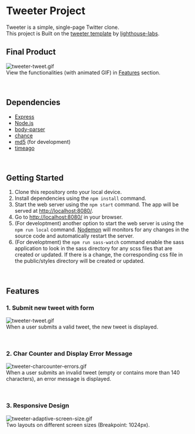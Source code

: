 # Tweeter Project

Tweeter is a simple, single-page Twitter clone.  
This project is Built on the [tweeter template](https://github.com/lighthouse-labs/tweeter) by [lighthouse-labs](https://github.com/lighthouse-labs).

## Final Product

![tweeter-tweet.gif](https://imgur.com/GJI9fS3)  
View the functionalities (with animated GIF) in [Features](#features) section.

&nbsp;

## Dependencies

- [Express](https://expressjs.com/)
- [Node.js](https://nodejs.org/en/)
- [body-parser](https://github.com/expressjs/body-parser)
- [chance](https://chancejs.com/)
- [md5](https://www.npmjs.com/package/md5) (for development)
- [timeago](https://www.npmjs.com/package/timeago.js/v/4.0.0-beta.3)

&nbsp;

## Getting Started

1. Clone this repository onto your local device.
2. Install dependencies using the `npm install` command.
3. Start the web server using the `npm start` command. The app will be served at <http://localhost:8080/>.
4. Go to <http://localhost:8080/> in your browser.
5. (For developtment) another option to start the web server is using the `npm run local` command. [Nodemon](https://github.com/remy/nodemon) will monitors for any changes in the source code and automatically restart the server.
6. (For developtment) the `npm run sass-watch` command enable the sass application to look in the sass directory for any scss files that are created or updated. If there is a change, the corresponding css file in the public/styles directory will be created or updated.

&nbsp;

## Features

### 1. Submit new tweet with form

![tweeter-tweet.gif](./docs/tweeter-tweet.gif)  
When a user submits a valid tweet, the new tweet is displayed.

&nbsp;

### 2. Char Counter and Display Error Message

![tweeter-charcounter-errors.gif](./docs/tweeter-charcounter-errors.gif)  
When a user submits an invalid tweet (empty or contains more than 140 characters), an error message is displayed.

&nbsp;

### 3. Responsive Design

![tweeter-adaptive-screen-size.gif](./docs/tweeter-adaptive-screen-size.gif)  
Two layouts on different screen sizes (Breakpoint: 1024px).

&nbsp;
